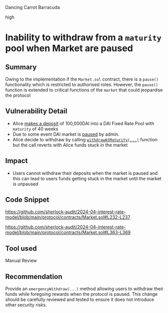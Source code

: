 Dancing Carrot Barracuda

high

# Inability to withdraw from a `maturity` pool when Market are paused

## Summary
Owing to the implementation if the `Market.sol` contract, there is a `pause()` functionality which is restricted to authorised roles. However, the `pause()` function is extended to critical functions of the `market` that could jeopardise the protocol

## Vulnerability Detail
- Alice [makes a deposit](https://github.com/sherlock-audit/2024-04-interest-rate-model/blob/main/protocol/contracts/Market.sol#L232-L237) of 100,000DAI into a DAI Fixed Rate Pool with `maturity` of 40 weeks
- Due to some event DAI market is [paused](https://github.com/sherlock-audit/2024-04-interest-rate-model/blob/main/protocol/contracts/Market.sol#L1126-L1128) by admin.
- Alice decide to withdraw by calling [`withdrawAtMaturity(...)`](https://github.com/sherlock-audit/2024-04-interest-rate-model/blob/main/protocol/contracts/Market.sol#L363-L369) function but the call reverts with Alice funds stuck in the market


## Impact
- Users cannot withdraw their deposits when the market is paused and this can lead to users funds getting stuck in the market until the market is unpaused


## Code Snippet
https://github.com/sherlock-audit/2024-04-interest-rate-model/blob/main/protocol/contracts/Market.sol#L232-L237

https://github.com/sherlock-audit/2024-04-interest-rate-model/blob/main/protocol/contracts/Market.sol#L363-L369


## Tool used
Manual Review


## Recommendation
Provide an `emergencyWithdraw(...)` method allowing users to withdraw their funds while foregoing rewards when the protocol is paused. This change should be carefully reviewed and tested to ensure it does not introduce other security risks.